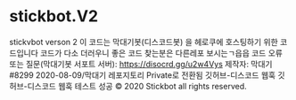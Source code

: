 # stickbot.V2
stickvbot verson 2
이 코드는 막대기봇(디스코드봇) 을 헤로쿠에 호스팅하기 위한 코드입니다
코드가 다소 더러우니 좋은 코드 찾는분은 다른레포 보시는ㄱ읍읍
코드 오류 또는 질문(막대기봇 서포트 서버):
https://disocrd.gg/u2w4Vys
제작자: 막대기#8299
2020-08-09/막대기 레포지토리 Private로 전환됨
깃허브-디스코드 웹훅 
깃허브-디스코드 웹훅 테스트 성공
© 2020 Stickbot all rights reserved.
